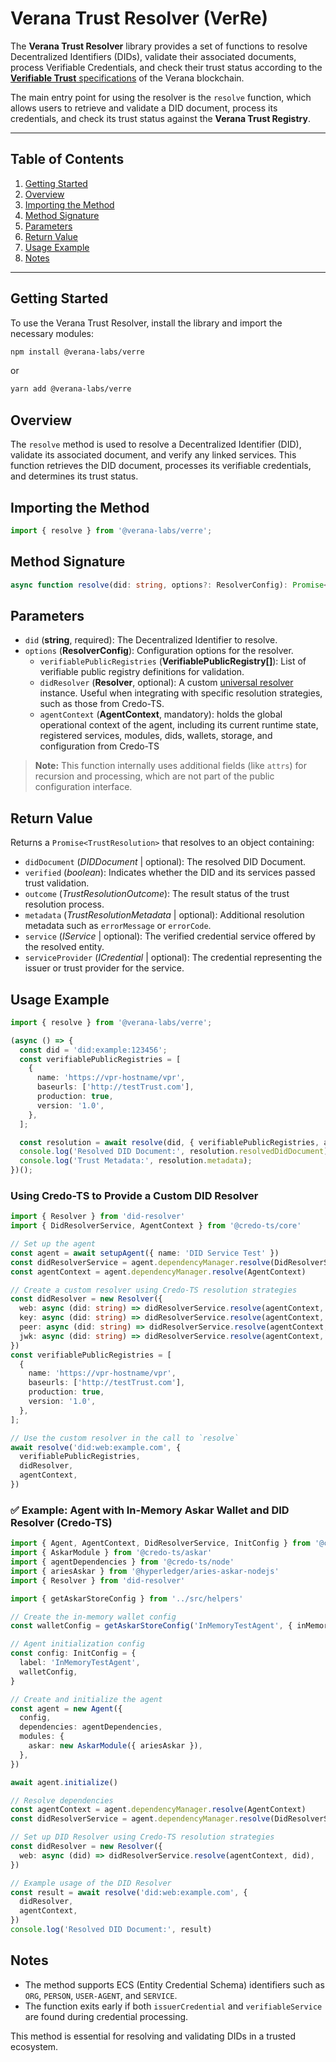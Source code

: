 # Verana Trust Resolver (VerRe)

The **Verana Trust Resolver** library provides a set of functions to resolve Decentralized Identifiers (DIDs), validate their associated documents, process Verifiable Credentials, and check their trust status according to the [**Verifiable Trust** specifications](https://verana-labs.github.io/verifiable-trust-spec/#vt-json-schema-cred-verifiable-trust-json-schema-credential) of the Verana blockchain.

The main entry point for using the resolver is the `resolve` function, which allows users to retrieve and validate a DID document, process its credentials, and check its trust status against the **Verana Trust Registry**.

---

## **Table of Contents**
1. [Getting Started](#getting-started)
1. [Overview](#overview)
1. [Importing the Method](#importing-the-method)
1. [Method Signature](#method-signature)
1. [Parameters](#parameters)
1. [Return Value](#return-value)
1. [Usage Example](#usage-example)
1. [Notes](#notes)

---

## **Getting Started**

To use the Verana Trust Resolver, install the library and import the necessary modules:

```bash
npm install @verana-labs/verre
```
or
```bash
yarn add @verana-labs/verre
```

## Overview
The `resolve` method is used to resolve a Decentralized Identifier (DID), validate its associated document, and verify any linked services. This function retrieves the DID document, processes its verifiable credentials, and determines its trust status.

## Importing the Method
```typescript
import { resolve } from '@verana-labs/verre';
```

## Method Signature
```typescript
async function resolve(did: string, options?: ResolverConfig): Promise<TrustResolution>
```

## Parameters

- `did` (**string**, required): The Decentralized Identifier to resolve.
- `options` (**ResolverConfig**): Configuration options for the resolver.
  - `verifiablePublicRegistries` (**VerifiablePublicRegistry[]**): List of verifiable public registry definitions for validation.
  - `didResolver` (**Resolver**, optional): A custom [universal resolver](https://github.com/decentralized-identity/did-resolver) instance. Useful when integrating with specific resolution strategies, such as those from Credo-TS.
  - `agentContext` (**AgentContext**, mandatory): holds the global operational context of the agent, including its current runtime state, registered services, modules, dids, wallets, storage, and configuration from Credo-TS
> **Note:** This function internally uses additional fields (like `attrs`) for recursion and processing, which are not part of the public configuration interface.

## Return Value
Returns a `Promise<TrustResolution>` that resolves to an object containing:

* `didDocument` (*DIDDocument* | optional): The resolved DID Document.
* `verified` (*boolean*): Indicates whether the DID and its services passed trust validation.
* `outcome` (*TrustResolutionOutcome*): The result status of the trust resolution process.
* `metadata` (*TrustResolutionMetadata* | optional): Additional resolution metadata such as `errorMessage` or `errorCode`.
* `service` (*IService* | optional): The verified credential service offered by the resolved entity.
* `serviceProvider` (*ICredential* | optional): The credential representing the issuer or trust provider for the service.

## Usage Example

```typescript
import { resolve } from '@verana-labs/verre';

(async () => {
  const did = 'did:example:123456';
  const verifiablePublicRegistries = [
    {
      name: 'https://vpr-hostname/vpr',
      baseurls: ['http://testTrust.com'],
      production: true,
      version: '1.0',
    },
  ];

  const resolution = await resolve(did, { verifiablePublicRegistries, agentContext });
  console.log('Resolved DID Document:', resolution.resolvedDidDocument);
  console.log('Trust Metadata:', resolution.metadata);
})();
```

### Using Credo-TS to Provide a Custom DID Resolver

```ts
import { Resolver } from 'did-resolver'
import { DidResolverService, AgentContext } from '@credo-ts/core'

// Set up the agent
const agent = await setupAgent({ name: 'DID Service Test' })
const didResolverService = agent.dependencyManager.resolve(DidResolverService)
const agentContext = agent.dependencyManager.resolve(AgentContext)

// Create a custom resolver using Credo-TS resolution strategies
const didResolver = new Resolver({
  web: async (did: string) => didResolverService.resolve(agentContext, did),
  key: async (did: string) => didResolverService.resolve(agentContext, did),
  peer: async (did: string) => didResolverService.resolve(agentContext, did),
  jwk: async (did: string) => didResolverService.resolve(agentContext, did),
})
const verifiablePublicRegistries = [
  {
    name: 'https://vpr-hostname/vpr',
    baseurls: ['http://testTrust.com'],
    production: true,
    version: '1.0',
  },
];

// Use the custom resolver in the call to `resolve`
await resolve('did:web:example.com', {
  verifiablePublicRegistries,
  didResolver,
  agentContext,
})
```

### ✅ Example: Agent with In-Memory Askar Wallet and DID Resolver (Credo-TS)

```ts
import { Agent, AgentContext, DidResolverService, InitConfig } from '@credo-ts/core'
import { AskarModule } from '@credo-ts/askar'
import { agentDependencies } from '@credo-ts/node'
import { ariesAskar } from '@hyperledger/aries-askar-nodejs'
import { Resolver } from 'did-resolver'

import { getAskarStoreConfig } from '../src/helpers'

// Create the in-memory wallet config
const walletConfig = getAskarStoreConfig('InMemoryTestAgent', { inMemory: true })

// Agent initialization config
const config: InitConfig = {
  label: 'InMemoryTestAgent',
  walletConfig,
}

// Create and initialize the agent
const agent = new Agent({
  config,
  dependencies: agentDependencies,
  modules: {
    askar: new AskarModule({ ariesAskar }),
  },
})

await agent.initialize()

// Resolve dependencies
const agentContext = agent.dependencyManager.resolve(AgentContext)
const didResolverService = agent.dependencyManager.resolve(DidResolverService)

// Set up DID Resolver using Credo-TS resolution strategies
const didResolver = new Resolver({
  web: async (did) => didResolverService.resolve(agentContext, did),
})

// Example usage of the DID Resolver
const result = await resolve('did:web:example.com', {
  didResolver,
  agentContext,
})
console.log('Resolved DID Document:', result)
```

## Notes
- The method supports ECS (Entity Credential Schema) identifiers such as `ORG`, `PERSON`, `USER-AGENT`, and `SERVICE`.
- The function exits early if both `issuerCredential` and `verifiableService` are found during credential processing.

This method is essential for resolving and validating DIDs in a trusted ecosystem.

